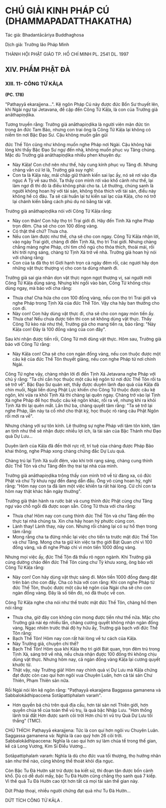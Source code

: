 # CHÚ GIẢI KINH PHÁP CÚ (DHAMMAPADATTHAKATHA)

Tác giả: Bhadantācāriya Buddhaghosa

Dịch giả: Trưởng lão Pháp Minh

THÀNH HỘI PHẬT GIÁO TP. HỒ CHÍ MINH
PL. 2541 DL. 1997

## XIV. PHẨM PHẬT ĐÀ

### XIII. 11- CÔNG TỬ KĀḶA

**(PC. 178)**

"Pathayyā ekarajjena...". Kệ ngôn Pháp Cú này được đức Bổn Sư thuyết lên, khi Ngài ngự tại
Jetavana, đề cập đến Công Tử Kāḷa, là con của Trưởng giả anāthapiṇḍika.

Tương truyền rằng: Trưởng giả anāthapiṇḍika là người viên mãn đức tin trong ân đức Tam Bảo, nhưng con trai ông là Công Tử Kāḷa lại không có niềm tin nơi Bậc Đạo Sư. Cậu không muốn gần gũi

đức Thế Tôn cũng như không muốn nghe Pháp nơi Ngài. Cậu không hài lòng khi thấy Bậc Đạo Sư ngự đến nhà, không muốn phục vụ Tăng chúng. Mặc dù Trưởng giả anāthapiṇḍika nhiều phen khuyên dụ:

- Này Kāḷa! Con chớ nên như thế, hãy cung kính phục vụ Tăng đi.
  Nhưng chàng vẫn cứ lơ là, Trưởng giả suy nghĩ:
- Con ta là Kāḷa này, mãi chấp giữ thành kiến sai lạc ấy, nó sẽ rơi vào địa ngục A Tỳ về sau thôi.
  Ta thấy con mình rơi vào khổ cảnh như thế, lại làm ngơ đi thì đó là điều không phải cho ta. Lẽ thường, chúng sanh là người không hoan hỷ với tài sản, không thỏa thích với tài sản, điều này không hề có đâu. Ta sẽ cải huấn lại tư kiến sai lạc của Kāḷa, cho nó trở lại chánh kiến bằng cách phủ dụ nó bằng tài vật.

Trưởng giả anāthapiṇḍika nói với Công Tử Kāḷa rằng:

- Này con thân! Con hãy thọ trì Trai giới đi. Hãy đến Tinh Xá nghe Pháp trọn đêm. Cha sẽ cho con 100 đồng vàng.
- Có thật thế chứ? Thưa cha.
- Nếu con làm được như thế, cha sẽ cho con ngay.
  Công Tử Kāḷa nhận lời, vào ngày Trai giới, chàng đi đến Tịnh Xá, thọ trì Trai giới. Nhưng chàng chẳng màng nghe Pháp, chỉ tìm chỗ ngủ cho thỏa thích, thoải mái, rồi khi trời rựng sáng, chàng từ
  Tịnh Xá trở về nhà. Trưởng giả hoan hỷ nói với chàng rằng:
- Con của ta đã thọ trì Giới hạnh trọn cả ngày đêm rồi, các ngươi hãy dọn những vật thực thượng vị cho con ta dùng nhanh đi.

Trưởng giả sai gia nhân dọn vật thực ngon ngọt thượng vị, sai người mời Công Tử Kāḷa dùng sáng. Nhưng khi ngồi vào bàn, Công Tử không chịu dùng ngay, mà bảo với cha rằng:

- Thưa cha! Cha hứa cho con 100 đồng vàng, nếu con thọ trì Trai giới và nghe Pháp trong Tịnh
  Xá của đức Thế Tôn. Vậy cha hãy ban thưởng cho con đi.
- Này con! Con hãy dùng vật thực đi, cha sẽ cho con ngay món tiền ấy.
- Thưa cha! Nếu chưa được tiền thì con sẽ không dùng vật thực.
  Thấy Công Tử kèo nài như thế, Trưởng giả cho mang tiền ra, bảo rằng: "Này Kāḷa con! Đây là 100 đồng vàng của con đây".

Sau khi nhận được tiền rồi, Công Tử mới dùng vật thực. Hôm sau, Trưởng giả bảo với Công Tử rằng:

- Này Kāḷa con! Cha sẽ cho con ngàn đồng vàng, nếu con thuộc được một câu kệ của đức Thế
  Tôn thuyết giảng, nếu con nghe Pháp từ nơi chính Ngài.

Công Tử nghe vậy, chàng nhận lời đi đến Tịnh Xá Jetavana nghe Pháp với chủ ý rằng: "Ta chỉ cần học thuộc một câu kệ ngôn từ nơi đức Thế Tôn rồi ta sẽ trở về". Bậc Đạo Sư quán xét, thấy được duyên lành đạo quả của Kāḷa đã chín muồi, Ngài liền dùng Phật Lực khiến cho Công Tử thuộc được câu kệ ngôn, khi vừa ra khỏi Tịnh Xá thì chàng lại quên ngay. Chàng trở vào lại Tịnh Xá nghe Pháp để học thuộc câu kệ ngôn khác, rồi ra về, nhưng khi ra khỏi Tịnh Xá thì lại quên mất. Lần thứ ba, chàng quyết tâm rằng: "Ta sẽ trở lại nghe Pháp, lần này ta cố nhớ cho thật kỹ, học thuộc rõ ràng câu
Phật Ngôn rồi mới ra về".

Nhưng chàng với sự tôn kính. Lẽ thường sự nghe Pháp với tâm tôn kính, tâm an tịnh như thế sẽ nhận được nhiều lợi ích, là tài sản của Bậc Thánh như Đạo quả Dự Lưu...

Duyên lành của Kāḷa đã đến thời rực rỡ, trí tuệ của chàng được Pháp Bảo khai thông, nghe
Pháp xong chàng chứng đắc Dự Lưu quả.

Chàng trú lại Tịnh Xá suốt đêm, vào khi trời rạng sáng, chàng cung thỉnh đức Thế Tôn và chư
Tăng đến thọ trai tại nhà của mình.

Trưởng giả anāthapiṇḍika trông thấy con mình trở về từ đàng xa, có đức Phật và chư Tỳ khưu ngự đến đang dẫn đầu. Ông vô cùng hoan hỷ, nghĩ rằng: "Hôm nay con ta đã làm một việc khiến ta rất hài lòng. Cử chỉ con ta hôm nay thật khác hẳn ngày thường".

Trưởng giả thân hành ra rước bát và cung thỉnh đức Phật cùng chư Tăng ngự vào chỗ ngồi đã được soạn sẵn. Công Tử thưa với cha rằng:

- Thưa cha! Hôm nay con cung thỉnh đức Thế Tôn và chư Tăng đến thọ thực tại nhà chúng ta.
  Xin cha hãy hoan hỷ phước cùng con.
- Lành thay! Lành thay, này con.
  Nhưng rồi chàng lại có sự hổ thẹn trong tâm rằng:
- Mong rằng cha ta đừng nhắc lại việc cho tiền ta trước mặt đức Thế Tôn và chư Tăng. Mong cha ta giữ kín việc ta thọ giới Bát Quan chỉ vì 100 đồng vàng, và đi nghe Pháp chỉ vì món tiền 1000 đồng vàng.

Nhưng mọi việc ấy, đức Thế Tôn đã thấu rõ ngọn ngành. Khi Trưởng giả cúng dường cháo đến đức Thế Tôn cùng chư Tỳ khưu xong, ông bảo với Công Tử Kāḷa rằng:

- Này con! Con hãy dùng vật thực sáng đi. Món tiền 1000 đồng đang đặt trên bàn cho con đấy.
  Cha có hứa với con rằng: Khi con nghe Pháp từ đức Thế Tôn, thuộc được một câu kệ ngôn của Ngài cha sẽ cho con ngàn đồng vàng. Đây là số tiền đó, nó đã thuộc về con.

Công Tử Kāḷa nghe cha nói như thế trước mặt đức Thế Tôn, chàng hổ thẹn nói rằng:

- Thưa cha, giờ đây con không còn mong được tiền như thế nữa.
  Mặc cho Trưởng giả nài ép nhiều lần, chàng cương quyết không nhận ngàn đồng vàng. Ngạc nhiên trước thái độ hy hữu ấy, Trưởng giả bạch với đức Thế Tôn rằng:
- Bạch Thế Tôn! Hôm nay con rất hài lòng về tư cách của Kāḷa.
- Này Trưởng giả, chuyện chi thế?
- Bạch Thế Tôn! Hôm qua khi Kāḷa thọ trì giới Bát quan, trọn đêm trú trong Tịnh Xá, sáng trở về nhà, nếu chưa nhận được 100 đồng thì không chịu dùng vật thực. Nhưng hôm nay, cả ngàn đồng vàng Kāḷa lại cương quyết khước từ.
- Thật vậy, này Trưởng giả! Hôm nay chính quả vị Dự Lưu mà Kāḷa chứng đạt được còn cao quí hơn ngôi vua Chuyên Luân, hơn cả tài sản Chư Thiên, Phạm Thiên sản nữa.

Rồi Ngài nói lên kệ ngôn rằng: "Paṭhayyā ekarajjena
Baggassa gamanena và
Sabbalokādhipaccena
Sotāpattiphalaṁ varaṁ".

- Hơn quyền bá chủ trên quả địa cầu, hơn tài sản nơi Thiên giới, hơn quyền chúa tể của toàn thể vũ trụ, là quả bậc Nhập Lưu. "Hơn thống lãnh trái đất
  Hơn được sanh cõi trời
  Hơn chủ trì vũ trụ
  Quả Dự Lưu tối thắng" (TMC).

CHÚ THÍCH:
Paṭhayyā ekarajjena: Tức là con quí hơn ngôi vu Chuyên Luân.
Saggassa gamanena và: Nghĩa là cao quý hơn 26 cõi trời.
Sabbalokādhipaccena: Nghĩa là cao quí hơn sự làm chúa tể trong thế gian, kể cả Long Vương,
Kim Sí Điểu Vương...

Sotāpattiphalaṁ varaṁ: Nghĩa là dù cho đức vua tối thượng, thọ hưởng nhân sản như thế nào, cũng không thể thoát khỏi địa ngục.

Còn Bậc Tu Đà Hườn sát trừ được ba kiết sử, thì đoạn tận được bốn cảnh khổ. Dù có dễ duôi mấy, bậc Tu Đà Hườn cũng chẳng thọ sanh quá 7 kiếp. Vì thế quả Tu Đà Hườn cao tột hơn tất cả mọi tài sản thế gian này.

Dứt Pháp thoại, nhiều người chứng đạt quả như Tu Đà Hườn...

DỨT TÍCH CÔNG TỬ KĀḶA .
